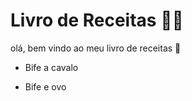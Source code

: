 # Livro de Receitas :man_cook:

olá, bem vindo ao meu livro de receitas :wave:

- Bife a cavalo

- Bife e ovo

  





